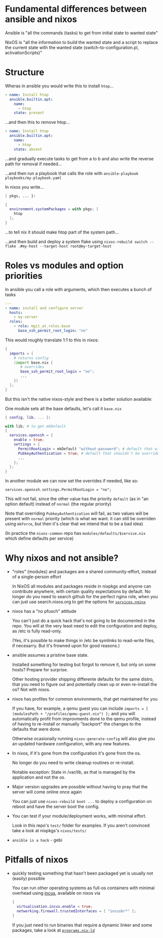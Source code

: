 # Fundamental differences between ansible and nixos

Ansible is "all the commands (tasks) to get from initial state to wanted state"

NixOS is "all the information to build the wanted state and a script to replace the current state with the wanted state (switch-to-configuration.pl, activationScripts)"

# Structure

Wheras in ansible you would write this to install `htop`...

```yaml
- name: Install htop
  ansible.builtin.apt:
    name:
      - htop
    state: present
```

...and then this to remove htop...

```yaml
- name: Install htop                   
  ansible.builtin.apt:
    name:
      - htop
    state: absent
```

...and gradually execute tasks to get from a to b and also write the reverse path for removal if needed...

...and then run a playbook that calls the role with `ansible-playbook playbooks/my-playbook.yaml`

In nixos you write...

```nix
[ pkgs, ... }:

{
  environment.systemPackages = with pkgs; [
    htop
  ];
}
```

...to tell nix it should make htop part of the system path...

...and then build and deploy a system flake using `nixos-rebuild switch --flake .#my-host --target-host root@my-target-host`

# Roles vs modules and option priorities

In ansible you call a role with arguments, which then executes a bunch of tasks

```yaml
---
- name: install and configure server
  hosts:
    - my-server
  roles:
    - role: mgit_at.roles.base
      base_ssh_permit_root_login: "no"
```

This would roughly translate 1:1 to this in nixos:

```nix
{
  imports = [
    # returns config
    (import base.nix {
       # overrides
       base_ssh_permit_root_login = "no";
       ...
    })
  ];
}
```

But this isn't the native nixos-style and there is a better solution available:

One module sets all the base defaults, let's call it `base.nix`

```nix
{ config, lib, ... }:

with lib; # to get mkDefault
{
  services.openssh = {
    enable = true;
    settings = {
      PermitRootLogin = mkDefault "without-password"; # default that will possibly be overriden
      PubkeyAuthentication = true; # default that shouldn't be overriden
      ...
    };
  };
}
```

In another module we can now set the overrides if needed, like so:

`services.openssh.settings.PermitRootLogin = "no";`

This will not fail, since the other value has the priority `default` (as in "an option default) instead of `normal` (the regular priority)

Note that overriding `PubkeyAuthentication` will fail, as two values will be present with `normal` priority (which is what we want. it can still be overriden using `mkForce`, but then it's clear that we intend that to be a bad idea)

(In practice the `nixos-common` repo has `modules/defaults/$service.nix` which define defaults per service)

# Why nixos and not ansible?

- "roles" (modules) and packages are a shared community-effort, instead of a single-person effort

  In NixOS all modules and packages reside in nixpkgs and anyone can contribute anywhere, with certain quality expectations by default. No longer do you need to search github for the perfect nginx role, when you can just use search.nixos.org to get the options for [`services.nginx`](https://search.nixos.org/options#?channel=unstable&from=0&size=50&sort=alpha_asc&type=packages&query=services.nginx.virtualHosts)

- nixos has a "no pfusch" attitude

  You can't just do a quick hack that's not going to be documented in the repo.
  You will at the very least need to edit the configuration and deploy, as /etc is fully read-only.

  (Yes, it's possible to make things in /etc be symlinks to read-write files, if necesarry. But it's frowned upon for good reasons.)

- ansible assumes a pristine base state.

  Installed something for testing but forgot to remove it, but only on some hosts? Prepare for surprise.

  Other hosting provider shipping differente defaults for the same distro, that you need to figure out and potentially clean up or even re-install the os? Not with nixos.

- nixos has profiles for common environments, that get maintained for you

  If you have, for example, a qemu guest you can include `imports = [ (modulesPath + "/profiles/qemu-guest.nix") ];` and you will automatically profit from improvments done to the qemu profile, instead of having to re-install or manually "backport" the changes to the defaults that were done.

  Otherwise ocasionally running `nixos-generate-config` will also give you an updated hardware configuration, with any new features.

- In nixos, if it's gone from the configuration it's gone from the os.

  No longer do you need to write cleanup routines or re-install.

  Notable exception: State in /var/lib, as that is managed by the application and not the os.

- Major version upgrades are possible without having to pray that the server will come online once again

  You can just use `nixos-rebuild boot ...` to deploy a configuration on reboot and have the server boot the config.

- You can test if your module/deployment works, with minimal effort.

  Look in this repo's `test/` folder for examples. If you aren't convinced take a look at nixpkgs's `nixos/tests/`

- `ansible is a hack` - gebi

# Pitfalls of nixos

- quickly testing something that hasn't been packaged yet is usually not (easily) possible

  You can run other operating systems as full-os containers with minimal overhead using [incus](https://linuxcontainers.org/incus/docs/main/tutorial/first_steps/#launch-and-inspect-instances), available on nixos via
  ```nix
  {
    virtualisation.incus.enable = true;
    networking.firewall.trustedInterfaces = [ "incusbr*" ];
  }
  ```

  If you just need to run binaries that require a dynamic linker and some packages, take a look at [`programs.nix-ld`](https://search.nixos.org/options?channel=unstable&from=0&size=50&sort=relevance&type=packages&query=programs.nix-ld)
